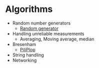 # Algorithms

- Random number generators
  - [Random generator](XORshift%20Random-generator)
- Handling unreliable measurements
  - Averaging, Moving average, median
- Bresenham
  - [PiliPlop](PiliPlop)
- String handling
- Networking
